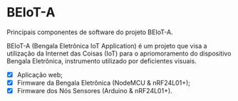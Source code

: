 # BEIoT-A
Principais componentes de software do projeto BEIoT-A.

BEIoT-A (Bengala Eletrônica IoT Application) é um projeto que visa a utilização da Internet das Coisas (IoT) para o apriomoramento do dispositivo Bengala Eletrônica, instrumento utilizado por deficientes visuais. 

- [x] Aplicação web;
- [x] Firmware da Bengala Eletrônica (NodeMCU & nRF24L01+);
- [X] Firmware dos Nós Sensores (Arduino & nRF24L01+).
